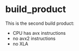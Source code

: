 # build_product

This is the second build product:

* CPU has avx instructions
* no avx2 instructions
* no XLA

